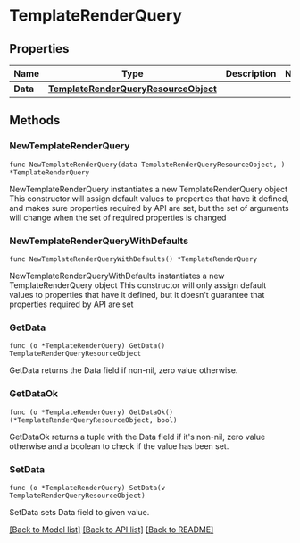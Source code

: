 # TemplateRenderQuery

## Properties

Name | Type | Description | Notes
------------ | ------------- | ------------- | -------------
**Data** | [**TemplateRenderQueryResourceObject**](TemplateRenderQueryResourceObject.md) |  | 

## Methods

### NewTemplateRenderQuery

`func NewTemplateRenderQuery(data TemplateRenderQueryResourceObject, ) *TemplateRenderQuery`

NewTemplateRenderQuery instantiates a new TemplateRenderQuery object
This constructor will assign default values to properties that have it defined,
and makes sure properties required by API are set, but the set of arguments
will change when the set of required properties is changed

### NewTemplateRenderQueryWithDefaults

`func NewTemplateRenderQueryWithDefaults() *TemplateRenderQuery`

NewTemplateRenderQueryWithDefaults instantiates a new TemplateRenderQuery object
This constructor will only assign default values to properties that have it defined,
but it doesn't guarantee that properties required by API are set

### GetData

`func (o *TemplateRenderQuery) GetData() TemplateRenderQueryResourceObject`

GetData returns the Data field if non-nil, zero value otherwise.

### GetDataOk

`func (o *TemplateRenderQuery) GetDataOk() (*TemplateRenderQueryResourceObject, bool)`

GetDataOk returns a tuple with the Data field if it's non-nil, zero value otherwise
and a boolean to check if the value has been set.

### SetData

`func (o *TemplateRenderQuery) SetData(v TemplateRenderQueryResourceObject)`

SetData sets Data field to given value.



[[Back to Model list]](../README.md#documentation-for-models) [[Back to API list]](../README.md#documentation-for-api-endpoints) [[Back to README]](../README.md)



